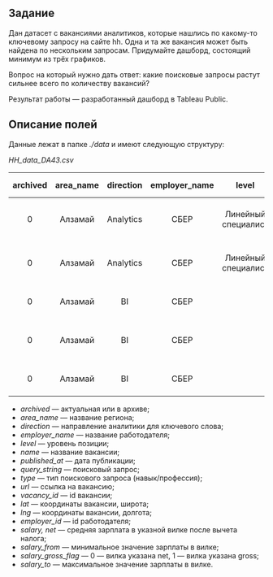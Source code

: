 ## Задание
Дан датасет с вакансиями аналитиков, которые нашлись по какому-то ключевому запросу на сайте hh. Одна и та же вакансия может быть найдена по нескольким запросам. Придумайте дашборд, состоящий минимум из трёх графиков.

Вопрос на который нужно дать ответ: какие поисковые запросы растут сильнее всего по количеству вакансий?

Результат работы — разработанный дашборд в Tableau Public.

## Описание полей
 Данные лежат в папке <i>./data</i> и имеют следующую структуру:

 <i>HH_data_DA43.csv</i>

| **archived** 	| **area_name** 	| **direction** 	| **employer_name** 	|      **level**      	|         **name**         	| **published_at** 	|             **url**            	| **vacancy_id** 	| **employer_id** 	| **salary_from** 	| **salary_to** 	| **Salary Gross** 	|           **query_string**          	|  **type** 	| **address_lat** 	| **address_lng** 	| **Avg/median sallary** 	| WorkLifeBalance 	| YearsAtCompany 	| YearsInCurrentRole 	| YearsSinceLastPromotion 	| YearsWithCurrManager 	|
|:------------:	|:-------------:	|:-------------:	|:-----------------:	|:-------------------:	|:------------------------:	|:----------------:	|:------------------------------:	|:--------------:	|:---------------:	|:---------------:	|:-------------:	|:----------------:	|:-----------------------------------:	|:---------:	|:---------------:	|:---------------:	|:----------------------:	|:---------------:	|:--------------:	|:------------------:	|:-----------------------:	|:--------------------:	|
|       0      	|    Алзамай    	|   Analytics   	|        СБЕР       	| Линейный специалист 	| Аналитик данных ESQUELLE 	| 04.09.2023 11:38 	| https://hh.ru/vacancy/86189770 	|    86189770    	|       3529      	|      25000      	|     58000     	|         1        	| "Аналитик данных" OR "Data analyst" 	| Профессия 	|                 	|                 	|          36105         	|        1        	|        6       	|          4         	|            0            	|           5          	|
|       0      	|    Алзамай    	|   Analytics   	|        СБЕР       	| Линейный специалист 	| Аналитик данных ESQUELLE 	| 04.09.2023 15:10 	| https://hh.ru/vacancy/86211153 	|    86211153    	|       3529      	|      25000      	|     58000     	|         1        	| "Аналитик данных" OR "Data analyst" 	| Профессия 	|                 	|                 	|          36105         	|        3        	|       10       	|          7         	|            1            	|           7          	|
|       0      	|    Алзамай    	|       BI      	|        СБЕР       	|                     	| Аналитик данных ESQUELLE 	| 04.09.2023 11:38 	| https://hh.ru/vacancy/86189770 	|    86189770    	|       3529      	|      25000      	|     58000     	|         1        	|              "Дашборд"              	|   Навык   	|                 	|                 	|          36105         	|        3        	|        0       	|          0         	|            0            	|           0          	|
|       0      	|    Алзамай    	|       BI      	|        СБЕР       	|                     	| Аналитик данных ESQUELLE 	| 04.09.2023 11:38 	| https://hh.ru/vacancy/86189770 	|    86189770    	|       3529      	|      25000      	|     58000     	|         1        	| "Qlik" OR "Qlikview" OR "Qliksense" 	|   Навык   	|                 	|                 	|          36105         	|        3        	|        8       	|          7         	|            3            	|           0          	|
|       0      	|    Алзамай    	|       BI      	|        СБЕР       	|                     	| Аналитик данных ESQUELLE 	| 04.09.2023 15:10 	| https://hh.ru/vacancy/86211153 	|    86211153    	|       3529      	|      25000      	|     58000     	|         1        	|              "Дашборд"              	|   Навык   	|                 	|                 	|          36105         	|        3        	|        2       	|          2         	|            2            	|           2          	|

* <i>archived</i> — актуальная или в архиве;
* <i>area_name</i> — название региона;
* <i>direction</i> — направление аналитики для ключевого слова;
* <i>employer_name</i> — название работодателя;
* <i>level</i> — уровень позиции;
* <i>name</i> — название вакансии;
* <i>published_at</i> — дата публикации;
* <i>query_string</i> — поисковый запрос;
* <i>type</i> — тип поискового запроса (навык/профессия);
* <i>url</i> — ссылка на вакансию;
* <i>vacancy_id</i> — id вакансии;
* <i>lat</i> — координаты вакансии, широта;
* <i>lng</i> — координаты вакансии, долгота;
* <i>employer_id</i> — id работодателя;
* <i>salary, net</i> — средняя зарплата в указной вилке после вычета налога;
* <i>salary_from</i> — минимальное значение зарплаты в вилке;
* <i>salary_gross_flag</i> — 0 — вилка указана net, 1 — вилка указана gross;
* <i>salary_to</i> — максимальное значение зарплаты в вилке.